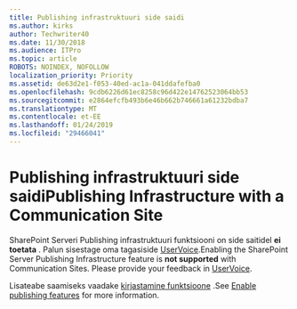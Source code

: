 ```yaml
---
title: Publishing infrastruktuuri side saidi
ms.author: kirks
author: Techwriter40
ms.date: 11/30/2018
ms.audience: ITPro
ms.topic: article
ROBOTS: NOINDEX, NOFOLLOW
localization_priority: Priority
ms.assetid: de63d2e1-f053-40ed-ac1a-041ddafefba0
ms.openlocfilehash: 9cdb6226d61ec8258c96d422e14762523064bb53
ms.sourcegitcommit: e2864efcfb493b6e46b662b746661a61232bdba7
ms.translationtype: MT
ms.contentlocale: et-EE
ms.lasthandoff: 01/24/2019
ms.locfileid: "29466041"
---
```

# <a name="publishing-infrastructure-with-a-communication-site"></a><span data-ttu-id="5148e-102">Publishing infrastruktuuri side saidi</span><span class="sxs-lookup"><span data-stu-id="5148e-102">Publishing Infrastructure with a Communication Site</span></span>

<span data-ttu-id="5148e-p101">SharePoint Serveri Publishing infrastruktuuri funktsiooni on side saitidel **ei toetata** . Palun sisestage oma tagasiside [UserVoice](https://go.microsoft.com/fwlink/?linkid=2047322&amp;clcid=0x409).</span><span class="sxs-lookup"><span data-stu-id="5148e-p101">Enabling the SharePoint Server Publishing Infrastructure feature is **not supported** with Communication Sites. Please provide your feedback in [UserVoice](https://go.microsoft.com/fwlink/?linkid=2047322&amp;clcid=0x409).</span></span> 
  
<span data-ttu-id="5148e-105">Lisateabe saamiseks vaadake [kirjastamine funktsioone](https://support.office.com/en-us/article/Enable-publishing-features-479677A6-8B33-4AC7-907D-071C1C7E4518) .</span><span class="sxs-lookup"><span data-stu-id="5148e-105">See [Enable publishing features](https://support.office.com/en-us/article/Enable-publishing-features-479677A6-8B33-4AC7-907D-071C1C7E4518) for more information.</span></span> 
  


